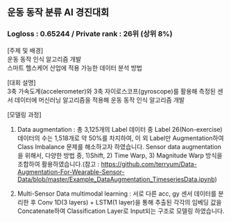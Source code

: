 ## 운동 동작 분류 AI 경진대회
### Logloss : 0.65244 / Private rank : 26위 (상위 8%)


[주제 및 배경]   
운동 동작 인식 알고리즘 개발   
스마트 헬스케어 산업에 적용 가능한 데이터 분석 방법   



[대회 설명]   
3축 가속도계(accelerometer)와 3축 자이로스코프(gyroscope)를 활용해 측정된 센서 데이터에 머신러닝 알고리즘을 적용해 운동 동작 인식 알고리즘 개발   


[모델링 과정]
1. Data augmentation : 
총 3,125개의 Label 데이터 중 Label 26(Non-exercise)데이터의 수는 1,518개로 약 50%를 차지하여, 이 외 Label만 Augmentation하여 Class Imbalance 문제를 해소하고자 하였습니다. Sensor data augmentation을 위해서, 다양한 방법 중, 1)Shift, 2) Time Warp, 3) Magnitude Warp 방식을 조합하여 활용하였습니다.(참고 : https://github.com/terryum/Data-Augmentation-For-Wearable-Sensor-Data/blob/master/Example_DataAugmentation_TimeseriesData.ipynb)

2. Multi-Sensor Data multimodal learning : 
서로 다른 acc, gy 센서 데이터를 분리한 후 Conv 1D(3 layers) + LSTM(1 layer)을 통해 추출된 각각의 임베딩 값을 Concatenate하여 Classification Layer로 Input되는 구조로 모델링 하였습니다.
